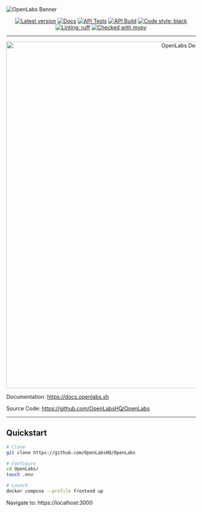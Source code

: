 ![OpenLabs Banner](https://github.com/user-attachments/assets/752fab1b-8414-4529-a162-1b3275f3c2ee)


<p align="center">
<a href="https://github.com/OpenLabsHQ/API"><img alt="Latest version" src="https://img.shields.io/github/v/release/OpenLabsHQ/OpenLabs"></a>
<a href="https://github.com/OpenLabsHQ/API"><img alt="Docs" src="https://img.shields.io/github/actions/workflow/status/OpenLabsHQ/OpenLabs/mdbook.yml?branch=main&label=Docs"></a>
<a href="https://github.com/OpenLabsHQ/API"><img alt="API Tests" src="https://img.shields.io/github/actions/workflow/status/OpenLabsHQ/OpenLabs/api-unit_tests.yml?branch=main&label=API%20Tests"></a>
<a href="https://github.com/OpenLabsHQ/API"><img alt="API Build" src="https://img.shields.io/github/actions/workflow/status/OpenLabsHQ/OpenLabs/api-integration_tests.yml?branch=main&label=API%20Build"></a>
<a href="https://github.com/psf/black"><img alt="Code style: black" src="https://img.shields.io/badge/code%20style-black-000000.svg"></a>
<a href="https://github.com/astral-sh/ruff"><img alt="Linting: ruff" src="https://img.shields.io/endpoint?url=https://raw.githubusercontent.com/astral-sh/ruff/main/assets/badge/v2.json"></a>
<a href="https://mypy-lang.org/"><img alt="Checked with mypy" src="https://www.mypy-lang.org/static/mypy_badge.svg"></a>
</p>

---

<p align="center">
  <img src="https://github.com/user-attachments/assets/2e1d59f8-bc79-41bd-b04c-757c8af94ee9" alt="OpenLabs Demo" width="920"/>
</p>

Documentation: https://docs.openlabs.sh

Source Code: https://github.com/OpenLabsHQ/OpenLabs

---

## Quickstart

```bash
# Clone
git clone https://github.com/OpenLabsHQ/OpenLabs

# Configure
cd OpenLabs/
touch .env

# Launch
docker compose --profile frontend up
```

Navigate to: https://localhost:3000

